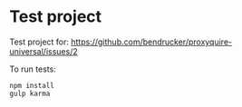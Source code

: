 # Test project
Test project for:
https://github.com/bendrucker/proxyquire-universal/issues/2

To run tests:
```
npm install
gulp karma
```
